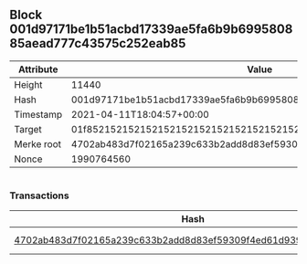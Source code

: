 ## Block 001d97171be1b51acbd17339ae5fa6b9b699580885aead777c43575c252eab85

Attribute | Value
--- | ---
Height | 11440
Hash | 001d97171be1b51acbd17339ae5fa6b9b699580885aead777c43575c252eab85
Timestamp | 2021-04-11T18:04:57+00:00
Target | 01f8521521521521521521521521521521521521521521521521521521521521
Merke root | 4702ab483d7f02165a239c633b2add8d83ef59309f4ed61d9391d09cb06b07ff
Nonce | 1990764560

```

```

### Transactions

Hash | Amount
--- | ---
[4702ab483d7f02165a239c633b2add8d83ef59309f4ed61d9391d09cb06b07ff](4702ab483d7f02165a239c633b2add8d83ef59309f4ed61d9391d09cb06b07ff.md) | 10.00000000 SKEPTI 
